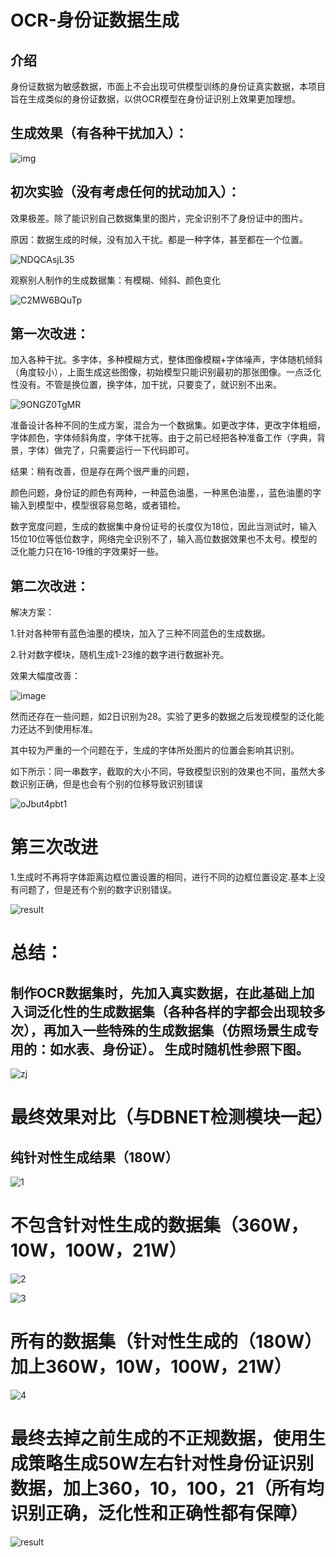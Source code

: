 # OCR-身份证数据生成

## 介绍
身份证数据为敏感数据，市面上不会出现可供模型训练的身份证真实数据，本项目旨在生成类似的身份证数据，以供OCR模型在身份证识别上效果更加理想。

## 生成效果（有各种干扰加入）：
![img](img.jpeg)

## 初次实验（没有考虑任何的扰动加入）：

效果极差。除了能识别自己数据集里的图片，完全识别不了身份证中的图片。

原因：数据生成的时候，没有加入干扰。都是一种字体，甚至都在一个位置。

![NDQCAsjL35](img/NDQCAsjL35.jpg)

观察别人制作的生成数据集：有模糊、倾斜、颜色变化

![C2MW6BQuTp](img/C2MW6BQuTp.jpg)

## 第一次改进：

加入各种干扰。多字体，多种模糊方式，整体图像模糊+字体噪声，字体随机倾斜（角度较小），上面生成这些图像，初始模型只能识别最初的那张图像。一点泛化性没有。不管是换位置，换字体，加干扰，只要变了，就识别不出来。

![9ONGZ0TgMR](img/9ONGZ0TgMR.jpg)

准备设计各种不同的生成方案，混合为一个数据集。如更改字体，更改字体粗细，字体颜色，字体倾斜角度，字体干扰等。由于之前已经把各种准备工作（字典，背景，字体）做完了，只需要运行一下代码即可。

结果：稍有改善，但是存在两个很严重的问题，

颜色问题，身份证的颜色有两种，一种蓝色油墨，一种黑色油墨，，蓝色油墨的字输入到模型中，模型很容易忽略，或者错检。

数字宽度问题，生成的数据集中身份证号的长度仅为18位，因此当测试时，输入15位10位等低位数字，网络完全识别不了，输入高位数据效果也不太号。模型的泛化能力只在16-19维的字效果好一些。

## 第二次改进：

解决方案：

1.针对各种带有蓝色油墨的模块，加入了三种不同蓝色的生成数据。

2.针对数字模块，随机生成1-23维的数字进行数据补充。

效果大幅度改善：

![image](img/image.jpg)

然而还存在一些问题，如2日识别为28。实验了更多的数据之后发现模型的泛化能力还达不到使用标准。

其中较为严重的一个问题在于，生成的字体所处图片的位置会影响其识别。

如下所示：同一串数字，截取的大小不同，导致模型识别的效果也不同，虽然大多数识别正确，但是也会有个别的位移导致识别错误

![oJbut4pbt1](img/oJbut4pbt1.jpg)

# 第三次改进

1.生成时不再将字体距离边框位置设置的相同，进行不同的边框位置设定.基本上没有问题了，但是还有个别的数字识别错误。

![result](img/5.jpeg)

# 总结：

##      制作OCR数据集时，先加入真实数据，在此基础上加入词泛化性的生成数据集（各种各样的字都会出现较多次），再加入一些特殊的生成数据集（仿照场景生成专用的：如水表、身份证）。 生成时随机性参照下图。

![zj](img/zj.jpeg)

# 最终效果对比（与DBNET检测模块一起）

##      纯针对性生成结果（180W）

![1](img/1.jpeg)

# 不包含针对性生成的数据集（360W，10W，100W，21W）

![2](img/2.jpeg)

![3](img/3.jpeg)

# 所有的数据集（针对性生成的（180W）加上360W，10W，100W，21W）

![4](img/4.jpeg)

# 最终去掉之前生成的不正规数据，使用生成策略生成50W左右针对性身份证识别数据，加上360，10，100，21（所有均识别正确，泛化性和正确性都有保障）

![result](img/result.jpg)
